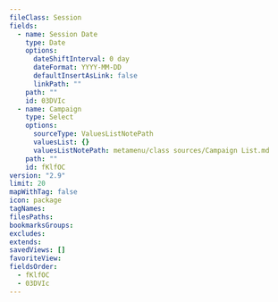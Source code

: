 ```yaml
---
fileClass: Session
fields:
  - name: Session Date
    type: Date
    options:
      dateShiftInterval: 0 day
      dateFormat: YYYY-MM-DD
      defaultInsertAsLink: false
      linkPath: ""
    path: ""
    id: 03DVIc
  - name: Campaign
    type: Select
    options:
      sourceType: ValuesListNotePath
      valuesList: {}
      valuesListNotePath: metamenu/class sources/Campaign List.md
    path: ""
    id: fKlfOC
version: "2.9"
limit: 20
mapWithTag: false
icon: package
tagNames: 
filesPaths: 
bookmarksGroups: 
excludes: 
extends: 
savedViews: []
favoriteView: 
fieldsOrder:
  - fKlfOC
  - 03DVIc
---
```

